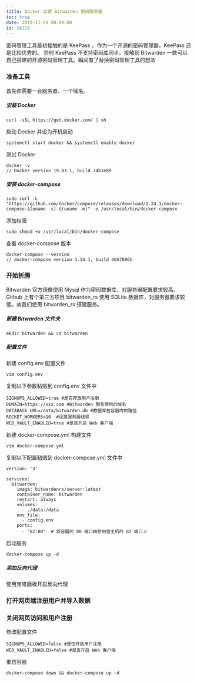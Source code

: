 ```yaml
---
title: Docker 自建 Bitwarden 密码服务器
toc: true
date: 2019-11-29 00:00:00
id: 14319
---
```


密码管理工具最初接触的是 KeePass 。作为一个开源的密码管理器，KeePass 还是比较优秀的。
奈何 KeePass 不支持密码库同步。接触到 Bitwarden 一款可以自己搭建的开源密码管理工具。瞬间有了替换密码管理工具的想法

### 准备工具

首先你需要一台服务器、一个域名。

##### 安装 Docker

```
curl -sSL https://get.docker.com/ | sh
```

启动 Docker 并设为开机启动

```
systemctl start docker && systemctl enable docker
```

测试 Docker

```
docker -v
// Docker version 19.03.1, build 74b1e89
```

##### 安装 docker-compose

```
sudo curl -L "https://github.com/docker/compose/releases/download/1.24.1/docker-compose-$(uname -s)-$(uname -m)" -o /usr/local/bin/docker-compose
```

添加权限

```
sudo chmod +x /usr/local/bin/docker-compose
```

查看 docker-compose 版本

```
docker-compose --version
// docker-compose version 1.24.1, build 4667896b
```

### 开始折腾

Bitwarden 官方镜像使用 Mysql 作为密码数据库，对服务器配置要求较高。Github 上有个第三方项目 bitwarden_rs 使用 SQLite 数据库，对服务器要求较低。故我们使用 bitwarden_rs 搭建服务。

##### 新建 Bitwarden 文件夹

```
mkdir bitwarden && cd bitwarden
```

##### 配置文件

新建 config.env 配置文件

```
vim config.env
```

复制以下参数粘贴到 config.env 文件中

```
SIGNUPS_ALLOWED=true #是否开放用户注册
DOMAIN=https://xxx.com #Bitwarden 服务使用的域名
DATABASE_URL=/data/bitwarden.db #数据库在容器内的路径
ROCKET_WORKERS=10  #设置服务器线程
WEB_VAULT_ENABLED=true #是否开启 Web 客户端
```

新建 docker-compose.yml 构建文件

```
vim docker-compose.yml
```

复制以下配置粘贴到 docker-compose.yml 文件中

```
version: '3'

services:
  bitwarden:
    image: bitwardenrs/server:latest
    container_name: bitwarden
    restart: always
    volumes:
      - ./data:/data
    env_file:
      - config.env
    ports:
      - "82:80"  # 将容器的 80 端口映射到宿主机的 82 端口上
```

启动服务

```
docker-compose up -d
```

##### 添加反向代理

使用宝塔面板开启反向代理

### 打开网页端注册用户并导入数据

### 关闭网页访问和用户注册

修改配置文件

```
SIGNUPS_ALLOWED=false #是否开放用户注册
WEB_VAULT_ENABLED=false #是否开启 Web 客户端
```

重启容器

```
docker-compose down && docker-compose up -d
```
